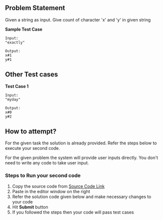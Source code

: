 ## Problem Statement
Given a string as input. Give count of character 'x' and 'y' in given string

**Sample Test Case**
```
Input:
"exactly"

Output:
x#1
y#1
```
## Other Test cases
**Test Case 1**
```
Input:
"myday"

Output:
x#0
y#2
```

## How to attempt?
For the given task the solution is already provided. Refer the steps below to execute your second code.

For the given problem the system will provide user inputs directly. You don't need to write any code to take user input.

### Steps to Run your second code
1. Copy the source code from [Source Code Link](https://raw.githubusercontent.com/Aartiarora22/Lab_assignments/main/P1/T3/Main.java)
2. Paste in the editor window on the right
3. Refer the solution code given below and make necessary changes to your code
4. Hit **Submit** button
5. If you followed the steps then your code will pass test cases

